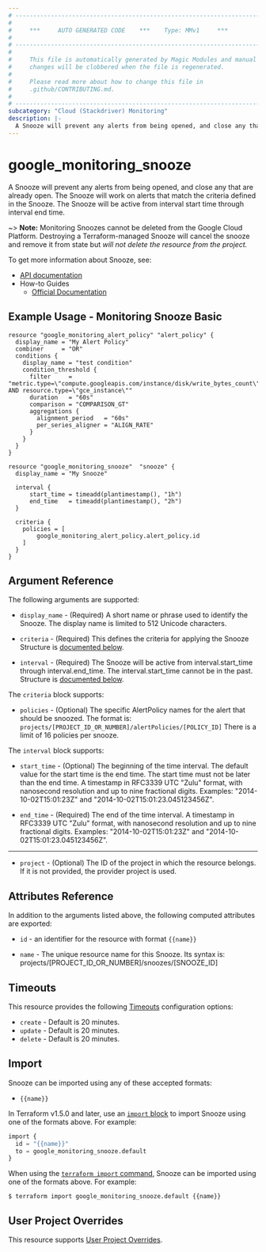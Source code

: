 ```yaml
---
# ----------------------------------------------------------------------------
#
#     ***     AUTO GENERATED CODE    ***    Type: MMv1     ***
#
# ----------------------------------------------------------------------------
#
#     This file is automatically generated by Magic Modules and manual
#     changes will be clobbered when the file is regenerated.
#
#     Please read more about how to change this file in
#     .github/CONTRIBUTING.md.
#
# ----------------------------------------------------------------------------
subcategory: "Cloud (Stackdriver) Monitoring"
description: |-
  A Snooze will prevent any alerts from being opened, and close any that are already open.
---
```


# google_monitoring_snooze

A Snooze will prevent any alerts from being opened, and close any that are already open.
The Snooze will work on alerts that match the criteria defined in the Snooze.
The Snooze will be active from interval start time through interval end time.

~> **Note:** Monitoring Snoozes cannot be deleted from the Google Cloud Platform.
Destroying a Terraform-managed Snooze will cancel the snooze and remove it from state but
*will not delete the resource from the project.*


To get more information about Snooze, see:

* [API documentation](https://cloud.google.com/monitoring/api/ref_v3/rest#rest-resource:-v3.projects.snoozes)
* How-to Guides
    * [Official Documentation](https://cloud.google.com/monitoring/alerts/snooze)

## Example Usage - Monitoring Snooze Basic


```hcl
resource "google_monitoring_alert_policy" "alert_policy" {
  display_name = "My Alert Policy"
  combiner     = "OR"
  conditions {
    display_name = "test condition"
    condition_threshold {
      filter     = "metric.type=\"compute.googleapis.com/instance/disk/write_bytes_count\" AND resource.type=\"gce_instance\""
      duration   = "60s"
      comparison = "COMPARISON_GT"
      aggregations {
        alignment_period   = "60s"
        per_series_aligner = "ALIGN_RATE"
      }
    }
  }
}

resource "google_monitoring_snooze"  "snooze" {
  display_name = "My Snooze"
  
  interval {
      start_time = timeadd(plantimestamp(), "1h")
      end_time   = timeadd(plantimestamp(), "2h")
  }

  criteria {
    policies = [
        google_monitoring_alert_policy.alert_policy.id
    ]
  }
}
```

## Argument Reference

The following arguments are supported:


* `display_name` -
  (Required)
  A short name or phrase used to identify the Snooze.
  The display name is limited to 512 Unicode characters.

* `criteria` -
  (Required)
  This defines the criteria for applying the Snooze
  Structure is [documented below](#nested_criteria).

* `interval` -
  (Required)
  The Snooze will be active from interval.start_time through interval.end_time.
  The interval.start_time cannot be in the past.
  Structure is [documented below](#nested_interval).


<a name="nested_criteria"></a>The `criteria` block supports:

* `policies` -
  (Optional)
  The specific AlertPolicy names for the alert that should be snoozed.
  The format is: `projects/[PROJECT_ID_OR_NUMBER]/alertPolicies/[POLICY_ID]`
  There is a limit of 16 policies per snooze.

<a name="nested_interval"></a>The `interval` block supports:

* `start_time` -
  (Optional)
  The beginning of the time interval. The default value for the start time is the end time.
  The start time must not be later than the end time.
  A timestamp in RFC3339 UTC "Zulu" format, with nanosecond resolution and up to nine fractional digits.
  Examples: "2014-10-02T15:01:23Z" and "2014-10-02T15:01:23.045123456Z".

* `end_time` -
  (Required)
  The end of the time interval.
  A timestamp in RFC3339 UTC "Zulu" format, with nanosecond resolution and up to nine fractional digits.
  Examples: "2014-10-02T15:01:23Z" and "2014-10-02T15:01:23.045123456Z".

- - -


* `project` - (Optional) The ID of the project in which the resource belongs.
    If it is not provided, the provider project is used.


## Attributes Reference

In addition to the arguments listed above, the following computed attributes are exported:

* `id` - an identifier for the resource with format `{{name}}`

* `name` -
  The unique resource name for this Snooze.
  Its syntax is: projects/[PROJECT_ID_OR_NUMBER]/snoozes/[SNOOZE_ID]


## Timeouts

This resource provides the following
[Timeouts](https://developer.hashicorp.com/terraform/plugin/sdkv2/resources/retries-and-customizable-timeouts) configuration options:

- `create` - Default is 20 minutes.
- `update` - Default is 20 minutes.
- `delete` - Default is 20 minutes.

## Import


Snooze can be imported using any of these accepted formats:

* `{{name}}`


In Terraform v1.5.0 and later, use an [`import` block](https://developer.hashicorp.com/terraform/language/import) to import Snooze using one of the formats above. For example:

```tf
import {
  id = "{{name}}"
  to = google_monitoring_snooze.default
}
```

When using the [`terraform import` command](https://developer.hashicorp.com/terraform/cli/commands/import), Snooze can be imported using one of the formats above. For example:

```
$ terraform import google_monitoring_snooze.default {{name}}
```

## User Project Overrides

This resource supports [User Project Overrides](https://registry.terraform.io/providers/hashicorp/google/latest/docs/guides/provider_reference#user_project_override).
